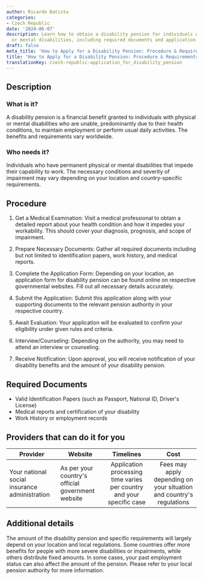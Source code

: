 ```yaml
---
author: Ricardo Batista
categories:
- Czech Republic
date: '2024-06-07'
description: Learn how to obtain a disability pension for individuals with physical
  or mental disabilities, including required documents and application process globally.
draft: false
meta_title: 'How to Apply for a Disability Pension: Procedure & Requirements'
title: 'How to Apply for a Disability Pension: Procedure & Requirements'
translationKey: czech-republic-application_for_disability_pension
---
```



## Description
### What is it?
A disability pension is a financial benefit granted to individuals with physical or mental disabilities who are unable, predominantly due to their health conditions, to maintain employment or perform usual daily activities. The benefits and requirements vary worldwide.

### Who needs it?
Individuals who have permanent physical or mental disabilities that impede their capability to work. The necessary conditions and severity of impairment may vary depending on your location and country-specific requirements.

## Procedure

1. Get a Medical Examination: Visit a medical professional to obtain a detailed report about your health condition and how it impedes your workability. This should cover your diagnosis, prognosis, and scope of impairment.

2. Prepare Necessary Documents: Gather all required documents including but not limited to identification papers, work history, and medical reports.

3. Complete the Application Form: Depending on your location, an application form for disability pension can be found online on respective governmental websites. Fill out all necessary details accurately.

4. Submit the Application: Submit this application along with your supporting documents to the relevant pension authority in your respective country.

5. Await Evaluation: Your application will be evaluated to confirm your eligibility under given rules and criteria.

6. Interview/Counseling: Depending on the authority, you may need to attend an interview or counseling.

7. Receive Notification: Upon approval, you will receive notification of your disability benefits and the amount of your disability pension.

## Required Documents

- Valid Identification Papers (such as Passport, National ID, Driver's License)
- Medical reports and certification of your disability
- Work History or employment records

## Providers that can do it for you

| Provider        |     Website     |     Timelines    |       Cost      |
| --------------- | --------------- |  :-------------: | :-------------: |
| Your national social insurance administration      |  As per your country's official government website      |    Application processing time varies per country and your specific case     | Fees may apply depending on your situation and country's regulations |

## Additional details

The amount of the disability pension and specific requirements will largely depend on your location and local regulations. Some countries offer more benefits for people with more severe disabilities or impairments, while others distribute fixed amounts. In some cases, your past employment status can also affect the amount of the pension. Please refer to your local pension authority for more information.